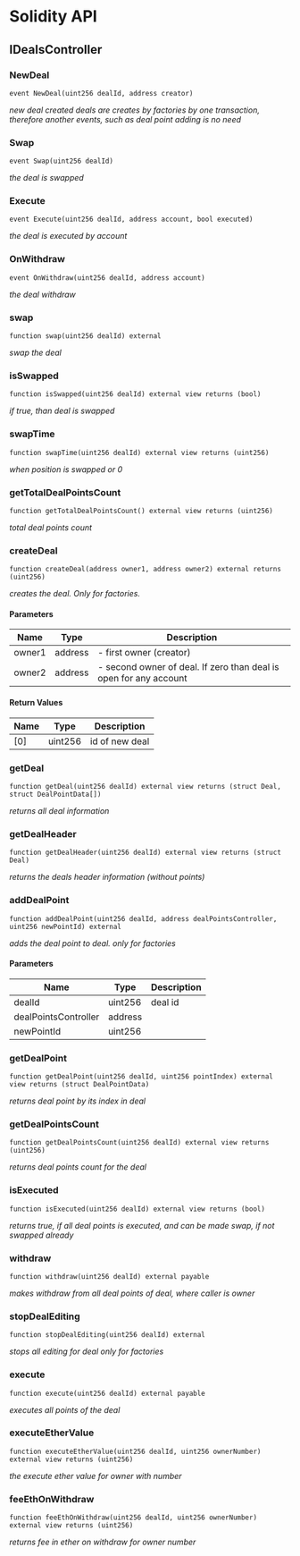 # Solidity API

## IDealsController

### NewDeal

```solidity
event NewDeal(uint256 dealId, address creator)
```

_new deal created
deals are creates by factories by one transaction, therefore another events, such as deal point adding is no need_

### Swap

```solidity
event Swap(uint256 dealId)
```

_the deal is swapped_

### Execute

```solidity
event Execute(uint256 dealId, address account, bool executed)
```

_the deal is executed by account_

### OnWithdraw

```solidity
event OnWithdraw(uint256 dealId, address account)
```

_the deal withdraw_

### swap

```solidity
function swap(uint256 dealId) external
```

_swap the deal_

### isSwapped

```solidity
function isSwapped(uint256 dealId) external view returns (bool)
```

_if true, than deal is swapped_

### swapTime

```solidity
function swapTime(uint256 dealId) external view returns (uint256)
```

_when position is swapped or 0_

### getTotalDealPointsCount

```solidity
function getTotalDealPointsCount() external view returns (uint256)
```

_total deal points count_

### createDeal

```solidity
function createDeal(address owner1, address owner2) external returns (uint256)
```

_creates the deal.
Only for factories._

#### Parameters

| Name | Type | Description |
| ---- | ---- | ----------- |
| owner1 | address | - first owner (creator) |
| owner2 | address | - second owner of deal. If zero than deal is open for any account |

#### Return Values

| Name | Type | Description |
| ---- | ---- | ----------- |
| [0] | uint256 | id of new deal |

### getDeal

```solidity
function getDeal(uint256 dealId) external view returns (struct Deal, struct DealPointData[])
```

_returns all deal information_

### getDealHeader

```solidity
function getDealHeader(uint256 dealId) external view returns (struct Deal)
```

_returns the deals header information (without points)_

### addDealPoint

```solidity
function addDealPoint(uint256 dealId, address dealPointsController, uint256 newPointId) external
```

_adds the deal point to deal.
only for factories_

#### Parameters

| Name | Type | Description |
| ---- | ---- | ----------- |
| dealId | uint256 | deal id |
| dealPointsController | address |  |
| newPointId | uint256 |  |

### getDealPoint

```solidity
function getDealPoint(uint256 dealId, uint256 pointIndex) external view returns (struct DealPointData)
```

_returns deal point by its index in deal_

### getDealPointsCount

```solidity
function getDealPointsCount(uint256 dealId) external view returns (uint256)
```

_returns deal points count for the deal_

### isExecuted

```solidity
function isExecuted(uint256 dealId) external view returns (bool)
```

_returns true, if all deal points is executed, and can be made swap, if not swapped already_

### withdraw

```solidity
function withdraw(uint256 dealId) external payable
```

_makes withdraw from all deal points of deal, where caller is owner_

### stopDealEditing

```solidity
function stopDealEditing(uint256 dealId) external
```

_stops all editing for deal
only for factories_

### execute

```solidity
function execute(uint256 dealId) external payable
```

_executes all points of the deal_

### executeEtherValue

```solidity
function executeEtherValue(uint256 dealId, uint256 ownerNumber) external view returns (uint256)
```

_the execute ether value for owner with number_

### feeEthOnWithdraw

```solidity
function feeEthOnWithdraw(uint256 dealId, uint256 ownerNumber) external view returns (uint256)
```

_returns fee in ether on withdraw for owner number_

